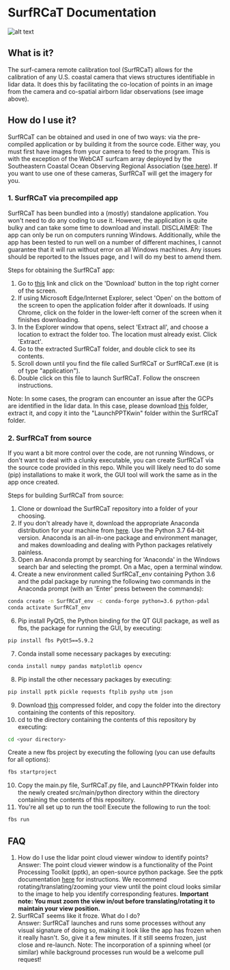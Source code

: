 # SurfRCaT Documentation

![alt text](https://github.com/conlin-matt/SurfRCaT/blob/master/SurfRCaT_PickGCPs.PNG)

## What is it?

The surf-camera remote calibration tool (SurfRCaT) allows for the calibration of any U.S. coastal camera that views structures identifiable in lidar data. It does this by facilitating the co-location of points in an image from the camera and co-spatial airborn lidar observations (see image above).

## How do I use it?

SurfRCaT can be obtained and used in one of two ways: via the pre-compiled application or by building it from the source code. Either way, you must first have images from your camera to feed to the program. This is with the exception of the WebCAT surfcam array deployed by the Southeastern Coastal Ocean Observing Regional Association ([see here](https://secoora.org/webcat/)). If you want to use one of these cameras, SurfRCaT will get the imagery for you. 

### 1. SurfRCaT via precompiled app

SurfRCaT has been bundled into a (mostly) standalone application. You won't need to do any coding to use it. However, the application is quite bulky and can take some time to download and install. DISCLAIMER: The app can only be run on computers running Windows. Additionally, while the app has been tested to run well on a number of different machines, I cannot guarantee that it will run without error on all Windows machines. Any issues should be reported to the Issues page, and I will do my best to amend them.

Steps for obtaining the SurfRCaT app:
1) Go to [this](https://drive.google.com/open?id=1os126s7bYrGzTo3P4jyUQcrrfWirl70l) link and click on the 'Download' button in the top right corner of the screen. 
2) If using Microsoft Edge/Internet Explorer, select 'Open' on the bottom of the screen to open the application folder after it downloads. If using Chrome, click on the folder in the lower-left corner of the screen when it finishes downloading.
3) In the Explorer window that opens, select 'Extract all', and choose a location to extract the folder too. The location must already exist. Click 'Extract'.
4) Go to the extracted SurfRCaT folder, and double click to see its contents.
5) Scroll down until you find the file called SurfRCaT or SurfRCaT.exe (it is of type "application").
6) Double click on this file to launch SurfRCaT. Follow the onscreen instructions. 

Note: In some cases, the program can encounter an issue after the GCPs are identified in the lidar data. In this case, please download [this]() folder, extract it, and copy it into the "LaunchPPTKwin" folder within the SurfRCaT folder.

### 2. SurfRCaT from source

If you want a bit more control over the code, are not running Windows, or don't want to deal with a clunky executable, you can create SurfRCaT via the source code provided in this repo. While you will likely need to do some (pip) installations to make it work, the GUI tool will work the same as in the app once created. 

Steps for building SurfRCaT from source:
1) Clone or download the SurfRCaT repository into a folder of your choosing.
2) If you don't already have it, download the appropriate Anaconda distribution for your machine from [here](https://www.anaconda.com/distribution/). Use the Python 3.7 64-bit version. Anaconda is an all-in-one package and environment manager, and makes downloading and dealing with Python packages relatively painless.
3) Open an Anaconda prompt by searching for 'Anaconda' in the Windows search bar and selecting the prompt. On a Mac, open a terminal window.
4) Create a new environment called SurfRCaT_env containing Python 3.6 and the pdal package by running the following two commands in the Anaconda prompt (with an 'Enter' press between the commands):
```bash
conda create -n SurfRCaT_env -c conda-forge python=3.6 python-pdal
conda activate SurfRCaT_env
```
6) Pip install PyQt5, the Python binding for the QT GUI package, as well as fbs, the package for running the GUI, by executing:
```bash
pip install fbs PyQt5==5.9.2
```
7) Conda install some necessary packages by executing:
```bash
conda install numpy pandas matplotlib opencv
```
8) Pip install the other necessary packages by executing:
```bash
pip install pptk pickle requests ftplib pyshp utm json
```
9) Download [this](https://drive.google.com/open?id=1Pm4rXlXWJM-hBGHD12g2SBL67E5K2new) compressed folder, and copy the folder into the directory containing the contents of this repository.
9) cd to the directory containing the contents of this repository by executing:
```bash
cd <your directory>
```
Create a new fbs project by executing the following (you can use defaults for all options):
```bash
fbs startproject 
```
10) Copy the main.py file, SurfRCaT.py file, and LaunchPPTKwin folder into the newly created src/main/python directory within the directory containing the contents of this repository. 
11) You're all set up to run the tool! Execute the following to run the tool:
```bash
fbs run 
```

## FAQ
1) How do I use the lidar point cloud viewer window to identify points?    
Answer: The point cloud viewer window is a functionality of the Point Processing Toolkit (pptk), an open-source python package. See the pptk documentation [here](https://heremaps.github.io/pptk/viewer.html) for instructions. We recommend rotating/translating/zooming your view until the point cloud looks similar to the image to help you identify corresponding features. **Important note: You must zoom the view in/out before translating/rotating it to maintain your view position.**
2) SurfRCaT seems like it froze. What do I do?  
Answer: SurfRCaT launches and runs some processes without any visual signature of doing so, making it look like the app has frozen when it really hasn't. So, give it a few minutes. If it still seems frozen, just close and re-launch. Note: The incorporation of a spinning wheel (or similar) while background processes run would be a welcome pull request!

